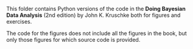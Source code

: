 This folder contains Python versions of the code in the **Doing Bayesian Data Analysis** (2nd edition) by John K. Kruschke both for figures and exercises.

The code for the figures does not include all the figures in the book, but only those figures for which source code is provided.
